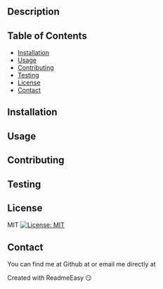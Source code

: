 <!DOCTYPE md>
# 

## Description


## Table of Contents
* [Installation](#installation)
* [Usage](#usage)
* [Contributing](#contributing)
* [Testing](#testing)
* [License](#license)
* [Contact](#contact)

<a name="Installation"></a>
## Installation



<a name="Usage"></a>
## Usage



<a name="Contributing"></a>
## Contributing



<a name="Testing"></a>
## Testing



<a name="License"></a>
## License

MIT [![License: MIT](https://img.shields.io/badge/License-MIT-yellow.svg)](https://opensource.org/licenses/MIT)

<a name="Contact"></a>
## Contact

You can find me at Github at [](https://github.com/) or email me directly at [](mailto:?subject=[Github]Project%20Information.)

Created with ReadmeEasy 😏